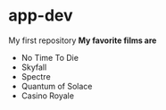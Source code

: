 # app-dev
My first repository 
**My favorite films are**
- No Time To Die 
- Skyfall
- Spectre
- Quantum of Solace
- Casino Royale
